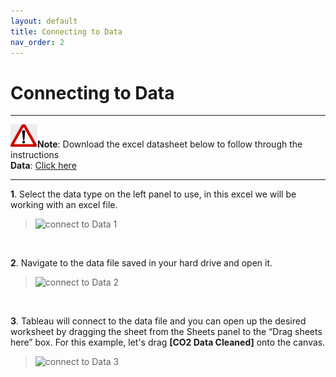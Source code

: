 ```yaml
---
layout: default
title: Connecting to Data
nav_order: 2
---
```


# Connecting to Data

---

![](./assets/images/note-icon.png "Note")<b>Note</b>: Download the excel datasheet below to follow through the instructions 
<br>
<b>Data</b>: [Click here](https://mkt.tableau.com/Public/Datasets/World_Bank_CO2.xlsx)

---

**1**. Select the data type on the left panel to use, in this excel we will be working with an excel file.
>![](https://github.com/cysong12/Tableau-Desktop-Public-Edition/blob/gh-pages/assets/images/connecting-to-data-1.png "connect to Data 1")
<br>

**2**. Navigate to the data file saved in your hard drive and open it.
>![](https://github.com/cysong12/Tableau-Desktop-Public-Edition/blob/gh-pages/assets/images/connecting-to-data-2.png "connect to Data 2")
<br>

**3**. Tableau will connect to the data file and you can open up the desired worksheet by dragging the sheet from the Sheets panel to the “Drag sheets here” box. For this example, let's drag **[CO2 Data Cleaned]** onto the canvas.
>![](https://github.com/cysong12/Tableau-Desktop-Public-Edition/blob/gh-pages/assets/images/connecting-to-data-3.png "connect to Data 3")

<br>
 
